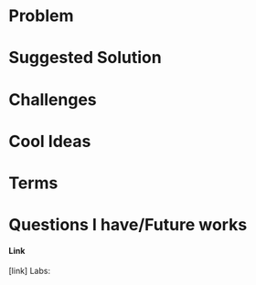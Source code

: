 # Problem

# Suggested Solution

# Challenges

# Cool Ideas 

# Terms

# Questions I have/Future works

#### Link
[link]  Labs:
